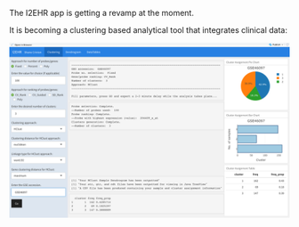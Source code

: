 The I2EHR app is getting a revamp at the moment. 

It is becoming a clustering based analytical tool that integrates clinical data: 

![I2EHRv2_dashboard](www/I2EHRv2_dashboard.png)

